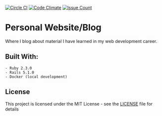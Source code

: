 [![Circle CI](https://circleci.com/gh/jd-gray/personal_blog.svg?style=svg)](https://circleci.com/gh/jd-gray/personal_blog)
[![Code Climate](https://codeclimate.com/github/jd-gray/personal_blog/badges/gpa.svg)](https://codeclimate.com/github/jd-gray/personal_blog)
[![Issue Count](https://codeclimate.com/github/jd-gray/personal_blog/badges/issue_count.svg)](https://codeclimate.com/github/jd-gray/personal_blog)

# Personal Website/Blog
Where I blog about material I have learned in my web development career.

## Built With:
    - Ruby 2.3.0
    - Rails 5.1.0
    - Docker (local development)
    
## License

This project is licensed under the MIT License - see the [LICENSE](LICENSE) file for details
